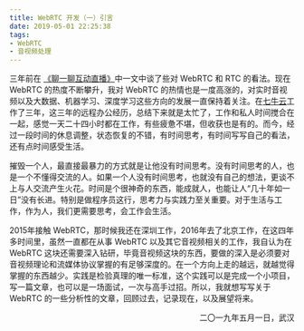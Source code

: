 ```yaml
---
title: WebRTC 开发（一）引言
date: 2019-05-01 22:25:38
tags:
- WebRTC
- 音视频处理
---
```


三年前在 [《聊一聊互动直播》](https://depthlove.github.io/2016/10/14/Interactive-live-broadcast/)中一文中谈了些对 WebRTC 和 RTC 的看法。现在 WebRTC 的热度不断攀升，我对 WebRTC 的热情也是一度高涨的，对实时音视频以及大数据、机器学习、深度学习这些方向的发展一直保持着关注。在[七牛云](https://www.qiniu.com/)工作了三年，这三年的远程办公经历，总结下来就是太忙了，工作和私人时间搅合在一起，感觉一天二十四小时都在工作，有些疲惫不堪，但收获也是有的。而今，经过一段时间的休息调整，状态恢复的不错，有时间思考，有时间写写自己的看法，还有点时间感受生活。

<!-- more -->

摧毁一个人，最直接最暴力的方式就是让他没有时间思考。没有时间思考的人，也是一个不懂得交流的人。如果一个人没有时间思考，也就没有自己的想法，更谈不上与人交流产生火花。时间是个很神奇的东西，能成就人，也能让人“几十年如一日”没有长进。特别是做程序员这行，思考力与实践力至关重要。对于生活与工作，作为人，我们更需要思考，会工作会生活。

2015年接触 WebRTC，那时候我还在深圳工作，2016年去了北京工作，在这四年多时间里，虽然一直都在从事 WebRTC 以及其它音视频相关的工作，我自认为在 WebRTC 这块还需要深入钻研，毕竟音视频这块的东西，要做的深入是必须要对音视频理论和流媒体协议掌握的有足够深度的。在一个方向上走的越远，就越觉得掌握的东西越少。实践是检验真理的唯一标准，这个实践可以是完成一个小项目，写一篇文章，也可以是一场面试，一次与高手过招。所以，我就想写写关于 WebRTC 的一些分析性的文章，回顾过去，记录现在，以及展望将来。

<p align="right">二〇一九年五月一日，武汉</p>
